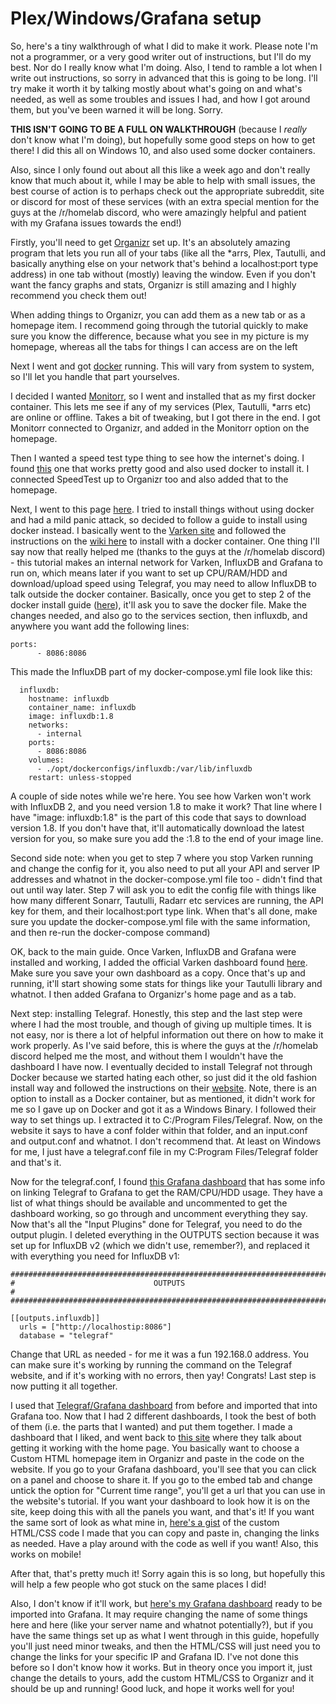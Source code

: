 # Plex/Windows/Grafana setup

So, here's a tiny walkthrough of what I did to make it work. Please note I'm not a programmer, or a very good writer out of instructions, but I'll do my best. Nor do I really know what I'm doing. Also, I tend to ramble a lot when I write out instructions, so sorry in advanced that this is going to be long. I'll try make it worth it by talking mostly about what's going on and what's needed, as well as some troubles and issues I had, and how I got around them, but you've been warned it will be long. Sorry.

**THIS ISN'T GOING TO BE A FULL ON WALKTHROUGH** (because I *really* don't know what I'm doing), but hopefully some good steps on how to get there! I did this all on Windows 10, and also used some docker containers. 

Also, since I only found out about all this like a week ago and don't really know that much about it, while I may be able to help with small issues, the best course of action is to perhaps check out the appropriate subreddit, site or discord for most of these services (with an extra special mention for the guys at the /r/homelab discord, who were amazingly helpful and patient with my Grafana issues towards the end!)

Firstly, you'll need to get [Organizr](https://organizr.app/) set up. It's an absolutely amazing program that lets you run all of your tabs (like all the *arrs, Plex, Tautulli, and basically anything else on your network that's behind a localhost:port type address) in one tab without (mostly) leaving the window. Even if you don't want the fancy graphs and stats, Organizr is still amazing and I highly recommend you check them out!

When adding things to Organizr, you can add them as a new tab or as a homepage item. I recommend going through the tutorial quickly to make sure you know the difference, because what you see in my picture is my homepage, whereas all the tabs for things I can access are on the left

Next I went and got [docker](https://www.docker.com/) running. This will vary from system to system, so I'll let you handle that part yourselves. 

I decided I wanted [Monitorr](https://github.com/Monitorr/Monitorr), so I went and installed that as my first docker container. This lets me see if any of my services (Plex, Tautulli, *arrs etc) are online or offline. Takes a bit of tweaking, but I got there in the end. I got Monitorr connected to Organizr, and added in the Monitorr option on the homepage. 

Then I wanted a speed test type thing to see how the internet's doing. I found [this](https://github.com/henrywhitaker3/Speedtest-Tracker) one that works pretty good and also used docker to install it. I connected SpeedTest up to Organizr too and also added that to the homepage.

Next, I went to this page [here](https://technicalramblings.com/blog/spice-up-your-homepage-part-ii/). I tried to install things without using docker and had a mild panic attack, so decided to follow a guide to install using docker instead. I basically went to the [Varken site](https://github.com/Boerderij/Varken) and followed the instructions on the [wiki here](https://wiki.cajun.pro/books/varken/chapter/installation) to install with a docker container. One thing I'll say now that really helped me (thanks to the guys at the /r/homelab discord) - this tutorial makes an internal network for Varken, InfluxDB and Grafana to run on, which means later if you want to set up CPU/RAM/HDD and download/upload speed using Telegraf, you may need to allow InfluxDB to talk outside the docker container. Basically, once you get to step 2 of the docker install guide ([here](https://github.com/Boerderij/Varken/blob/master/docker-compose.yml)), it'll ask you to save the docker file. Make the changes needed, and also go to the services section, then influxdb, and anywhere you want add the following lines:

    ports:
          - 8086:8086

This made the InfluxDB part of my docker-compose.yml file look like this:

      influxdb:
        hostname: influxdb
        container_name: influxdb
        image: influxdb:1.8
        networks:
          - internal
        ports:
          - 8086:8086
        volumes:
          - ./opt/dockerconfigs/influxdb:/var/lib/influxdb
        restart: unless-stopped

A couple of side notes while we're here. You see how Varken won't work with InfluxDB 2, and you need version 1.8 to make it work? That line where I have "image: influxdb:1.8" is the part of this code that says to download version 1.8. If you don't have that, it'll automatically download the latest version for you, so make sure you add the :1.8 to the end of your image line. 

Second side note: when you get to step 7 where you stop Varken running and change the config for it, you also need to put all your API and server IP addresses and whatnot in the docker-compose.yml file too - didn't find that out until way later. Step 7 will ask you to edit the config file with things like how many different Sonarr, Tautulli, Radarr etc services are running, the API key for them, and their localhost:port type link. When that's all done, make sure you update the docker-compose.yml file with the same information, and then re-run the docker-compose command)

OK, back to the main guide. Once Varken, InfluxDB and Grafana were installed and working, I added the official Varken dashboard found [here](https://wiki.cajun.pro/books/varken/page/grafana#bkmrk-dashboard-0). Make sure you save your own dashboard as a copy. Once that's up and running, it'll start showing some stats for things like your Tautulli library and whatnot. I then added Grafana to Organizr's home page and as a tab.

Next step: installing Telegraf. Honestly, this step and the last step were where I had the most trouble, and though of giving up multiple times. It is not easy, nor is there a lot of helpful information out there on how to make it work properly. As I've said before, this is where the guys at the /r/homelab discord helped me the most, and without them I wouldn't have the dashboard I have now. I eventually decided to install Telegraf not through Docker because we started hating each other, so just did it the old fashion install way and followed the instructions on their [website](https://docs.influxdata.com/telegraf/v1.20/introduction/downloading/). Note, there is an option to install as a Docker container, but as mentioned, it didn't work for me so I gave up on Docker and got it as a Windows Binary. I followed their way to set things up. I extracted it to C:/Program Files/Telegraf. Now, on the website it says to have a conf folder within that folder, and an input.conf and output.conf and whatnot. I don't recommend that. At least on Windows for me, I just have a telegraf.conf file in my C:Program Files/Telegraf folder and that's it.

Now for the telegraf.conf, I found [this Grafana dashboard](https://grafana.com/grafana/dashboards/1902) that has some info on linking Telegraf to Grafana to get the RAM/CPU/HDD usage. They have a list of what things should be available and uncommented to get the dashboard working, so go through and uncomment everything they say. Now that's all the "Input Plugins" done for Telegraf, you need to do the output plugin. I deleted everything in the OUTPUTS section because it was set up for InfluxDB v2 (which we didn't use, remember?), and replaced it with everything you need for InfluxDB v1:

    ###############################################################################
    #                               OUTPUTS                                       #
    ###############################################################################
    
    [[outputs.influxdb]]
      urls = ["http://localhostip:8086"]
      database = "telegraf"

Change that URL as needed - for me it was a fun 192.168.0 address. You can make sure it's working by running the command on the Telegraf website, and if it's working with no errors, then yay! Congrats! Last step is now putting it all together.

I used that [Telegraf/Grafana dashboard](https://grafana.com/grafana/dashboards/1902) from before and imported that into Grafana too. Now that I had 2 different dashboards, I took the best of both of them (i.e. the parts that I wanted) and put them together. I made a dashboard that I liked, and went back to [this site](https://technicalramblings.com/blog/spice-up-your-homepage-part-ii/) where they talk about getting it working with the home page. You basically want to choose a Custom HTML homepage item in Organizr and paste in the code on the website. If you go to your Grafana dashboard, you'll see that you can click on a panel and choose to share it. If you go to the embed tab and change untick the option for "Current time range", you'll get a url that you can use in the website's tutorial. If you want your dashboard to look how it is on the site, keep doing this with all the panels you want, and that's it! If you want the same sort of look as what mine in, [here's a gist](https://gist.github.com/Opaque02/ad50fa82c43fe5cc2021d6b98d1b4dfa) of the custom HTML/CSS code I made that you can copy and paste in, changing the links as needed. Have a play around with the code as well if you want! Also, this works on mobile!

After that, that's pretty much it! Sorry again this is so long, but hopefully this will help a few people who got stuck on the same places I did!

Also, I don't know if it'll work, but [here's my Grafana dashboard](https://github.com/Opaque02/-PlexWindowsGrafana) ready to be imported into Grafana. It may require changing the name of some things here and here (like your server name and whatnot potentially?), but if you have the same things set up as what I went through in this guide, hopefully you'll just need minor tweaks, and then the HTML/CSS will just need you to change the links for your specific IP and Grafana ID. I've not done this before so I don't know how it works. But in theory once you import it, just change the details to yours, add the custom HTML/CSS to Organizr and it should be up and running! Good luck, and hope it works well for you!

